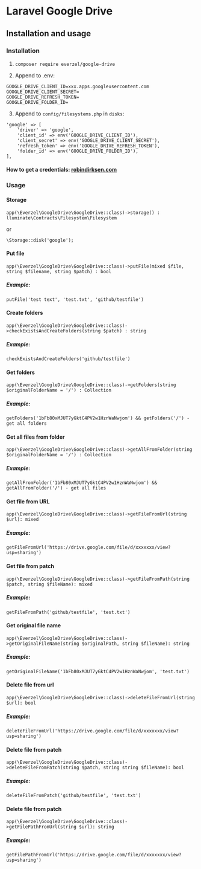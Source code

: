 # Laravel Google Drive

## Installation and usage

### Installation

1. ```composer require everzel/google-drive```

2. Append to .env:
```
GOOGLE_DRIVE_CLIENT_ID=xxx.apps.googleusercontent.com
GOOGLE_DRIVE_CLIENT_SECRET=
GOOGLE_DRIVE_REFRESH_TOKEN=
GOOGLE_DRIVE_FOLDER_ID=
```

3. Append to ```config/filesystems.php``` in ```disks```:
```
'google' => [
    'driver' => 'google',
    'client_id' => env('GOOGLE_DRIVE_CLIENT_ID'),
    'client_secret' => env('GOOGLE_DRIVE_CLIENT_SECRET'),
    'refresh_token' => env('GOOGLE_DRIVE_REFRESH_TOKEN'),
    'folder_id' => env('GOOGLE_DRIVE_FOLDER_ID'),
],
```

#### How to get a credentials: [robindirksen.com](https://robindirksen.com/blog/google-drive-storage-as-filesystem-in-laravel#:~:text=the%20folder%20id-,1%2C%20create%20Google%20API%20Client,-To%20request%20an)


### Usage

#### Storage

```
app(\Everzel\GoogleDrive\GoogleDrive::class)->storage() : lluminate\Contracts\Filesystem\Filesystem
```
or
```
\Storage::disk('google');
```

#### Put file
```
app(\Everzel\GoogleDrive\GoogleDrive::class)->putFile(mixed $file, string $filename, string $patch) : bool
```

##### Example:
```putFile('test text', 'test.txt', 'github/testfile')```

#### Create folders
```
app(\Everzel\GoogleDrive\GoogleDrive::class)->checkExistsAndCreateFolders(string $patch) : string
```
##### Example:
```checkExistsAndCreateFolders('github/testfile')```

#### Get folders
```
app(\Everzel\GoogleDrive\GoogleDrive::class)->getFolders(string $originalFolderName = '/') : Collection
```
##### Example:
```getFolders('1bFb80xMJUT7yGktC4PV2w1HznWaNwjom') && getFolders('/') - get all folders```

#### Get all files from folder
```
app(\Everzel\GoogleDrive\GoogleDrive::class)->getAllFromFolder(string $originalFolderName = '/') : Collection
```
##### Example:
```getAllFromFolder('1bFb80xMJUT7yGktC4PV2w1HznWaNwjom') && getAllFromFolder('/') - get all files```

#### Get file from URL
```
app(\Everzel\GoogleDrive\GoogleDrive::class)->getFileFromUrl(string $url): mixed
```
##### Example:
```getFileFromUrl('https://drive.google.com/file/d/xxxxxxx/view?usp=sharing')```

#### Get file from patch
```
app(\Everzel\GoogleDrive\GoogleDrive::class)->getFileFromPath(string $patch, string $fileName): mixed
```
##### Example:
```getFileFromPath('github/testfile', 'test.txt')```

#### Get original file name
```
app(\Everzel\GoogleDrive\GoogleDrive::class)->getOriginalFileName(string $originalPath, string $fileName): string
```
##### Example:
```getOriginalFileName('1bFb80xMJUT7yGktC4PV2w1HznWaNwjom', 'test.txt')```


#### Delete file from url
```
app(\Everzel\GoogleDrive\GoogleDrive::class)->deleteFileFromUrl(string $url): bool
```
##### Example:
```deleteFileFromUrl('https://drive.google.com/file/d/xxxxxxx/view?usp=sharing')```

#### Delete file from patch
```
app(\Everzel\GoogleDrive\GoogleDrive::class)->deleteFileFromPatch(string $patch, string string $fileName): bool
```
##### Example:
```deleteFileFromPatch('github/testfile', 'test.txt')```

#### Delete file from patch
```
app(\Everzel\GoogleDrive\GoogleDrive::class)->getFilePathFromUrl(string $url): string
```
##### Example:
```getFilePathFromUrl('https://drive.google.com/file/d/xxxxxxx/view?usp=sharing')```
